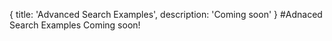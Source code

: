 {
title: 'Advanced Search Examples',
description: 'Coming soon'
}
#Adnaced Search Examples
Coming soon!